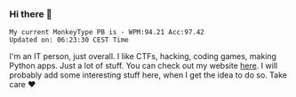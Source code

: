 ### Hi there 👋
<!-- PB START -->
```
My current MonkeyType PB is - WPM:94.21 Acc:97.42
Updated on: 06:23:30 CEST Time
```
<!-- PB END -->
I'm an IT person, just overall. I like CTFs, hacking, coding games, making Python apps. Just a lot of stuff.
You can check out my website [here](https://skill3472.github.io/).
I will probably add some interesting stuff here, when I get the idea to do so. Take care ❤️
